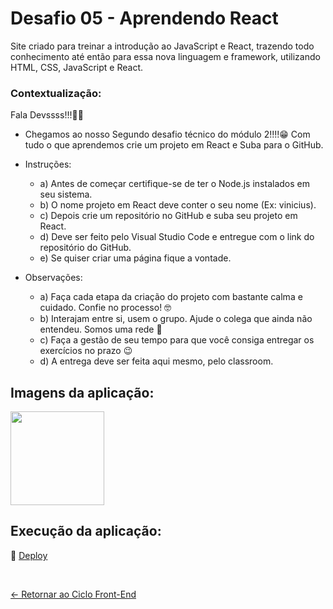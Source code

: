 # Desafio 05 - Aprendendo React

Site criado para treinar a introdução ao JavaScript e React, trazendo todo conhecimento até então para essa nova linguagem e framework, utilizando HTML, CSS, JavaScript e React.

### Contextualização:

Fala Devssss!!!🚀🚀

- Chegamos ao nosso Segundo desafio técnico do módulo 2!!!!😁
Com tudo o que aprendemos crie um projeto em React e Suba para o GitHub.

- Instruções:
  - a) Antes de começar certifique-se de ter o Node.js instalados em seu sistema.
  - b) O nome projeto em React deve conter o seu nome (Ex: vinicius). 
  - c) Depois crie um repositório no GitHub e suba seu projeto em React.
  - d) Deve ser feito pelo Visual Studio Code e entregue com o link do repositório do GitHub.
  - e) Se quiser criar uma página fique a vontade.

- Observações:
  - a) Faça cada etapa da criação do projeto com bastante calma e cuidado. Confie no processo! 🤓
  - b) Interajam entre si, usem o grupo. Ajude o colega que ainda não entendeu. Somos uma rede 🧡
  - c) Faça a gestão de seu tempo para que você consiga entregar os exercícios no prazo 😉
  - d) A entrega deve ser feita aqui mesmo, pelo classroom.

## Imagens da aplicação:

<div align="left">
 <img src="https://i.imgur.com/K2YnoE5.png" height="150" />
</div>

<!--## Projeto da aplicação:

📌 [Figma]()-->

## Execução da aplicação:

📌 [Deploy]()

 <br>
 
[<- Retornar ao Ciclo Front-End](https://github.com/GilvanPOliveira/VaiNaWeb/tree/main/CicloFrontEnd)


